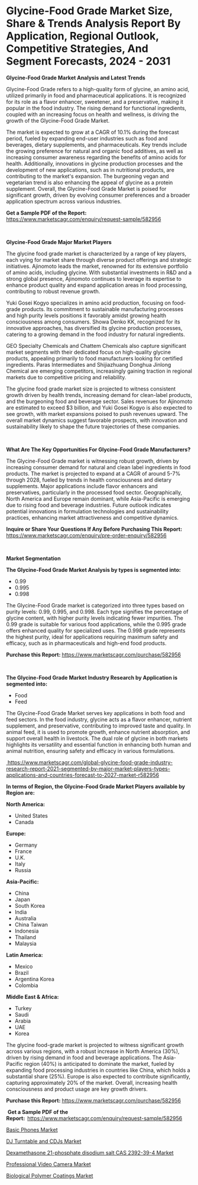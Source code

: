 <p><h1>Glycine-Food Grade Market Size, Share & Trends Analysis Report By Application, Regional Outlook, Competitive Strategies, And Segment Forecasts, 2024 - 2031</h1></p><p><strong>Glycine-Food Grade Market Analysis and Latest Trends</strong></p>
<p><p>Glycine-Food Grade refers to a high-quality form of glycine, an amino acid, utilized primarily in food and pharmaceutical applications. It is recognized for its role as a flavor enhancer, sweetener, and a preservative, making it popular in the food industry. The rising demand for functional ingredients, coupled with an increasing focus on health and wellness, is driving the growth of the Glycine-Food Grade Market.</p><p>The market is expected to grow at a CAGR of 10.1% during the forecast period, fueled by expanding end-user industries such as food and beverages, dietary supplements, and pharmaceuticals. Key trends include the growing preference for natural and organic food additives, as well as increasing consumer awareness regarding the benefits of amino acids for health. Additionally, innovations in glycine production processes and the development of new applications, such as in nutritional products, are contributing to the market's expansion. The burgeoning vegan and vegetarian trend is also enhancing the appeal of glycine as a protein supplement. Overall, the Glycine-Food Grade Market is poised for significant growth, driven by evolving consumer preferences and a broader application spectrum across various industries.</p></p>
<p><strong>Get a Sample PDF of the Report:&nbsp;</strong> <a href="https://www.marketscagr.com/enquiry/request-sample/582956?utm_campaign=1261&utm_medium=2&utm_source=Github&utm_content=ia&utm_term=27092024&utm_id=glycine-food-grade">https://www.marketscagr.com/enquiry/request-sample/582956</a></p>
<p>&nbsp;</p>
<p><strong>Glycine-Food Grade Major Market Players</strong></p>
<p><p>The glycine food grade market is characterized by a range of key players, each vying for market share through diverse product offerings and strategic initiatives. Ajinomoto leads the market, renowned for its extensive portfolio of amino acids, including glycine. With substantial investments in R&D and a strong global presence, Ajinomoto continues to leverage its expertise to enhance product quality and expand application areas in food processing, contributing to robust revenue growth.</p><p>Yuki Gosei Kogyo specializes in amino acid production, focusing on food-grade products. Its commitment to sustainable manufacturing processes and high purity levels positions it favorably amidst growing health consciousness among consumers. Showa Denko KK, recognized for its innovative approaches, has diversified its glycine production processes, catering to a growing demand in the food industry for natural ingredients. </p><p>GEO Specialty Chemicals and Chattem Chemicals also capture significant market segments with their dedicated focus on high-quality glycine products, appealing primarily to food manufacturers looking for certified ingredients. Paras Intermediates and Shijiazhuang Donghua Jinlong Chemical are emerging competitors, increasingly gaining traction in regional markets due to competitive pricing and reliability.</p><p>The glycine food grade market size is projected to witness consistent growth driven by health trends, increasing demand for clean-label products, and the burgeoning food and beverage sector. Sales revenues for Ajinomoto are estimated to exceed $3 billion, and Yuki Gosei Kogyo is also expected to see growth, with market expansions poised to push revenues upward. The overall market dynamics suggest favorable prospects, with innovation and sustainability likely to shape the future trajectories of these companies.</p></p>
<p>&nbsp;</p>
<p><strong>What Are The Key Opportunities For Glycine-Food Grade Manufacturers?</strong></p>
<p><p>The Glycine-Food Grade market is witnessing robust growth, driven by increasing consumer demand for natural and clean label ingredients in food products. The market is projected to expand at a CAGR of around 5-7% through 2028, fueled by trends in health consciousness and dietary supplements. Major applications include flavor enhancers and preservatives, particularly in the processed food sector. Geographically, North America and Europe remain dominant, while Asia-Pacific is emerging due to rising food and beverage industries. Future outlook indicates potential innovations in formulation technologies and sustainability practices, enhancing market attractiveness and competitive dynamics.</p></p>
<p><strong>Inquire or Share Your Questions If Any Before Purchasing This Report:</strong> <a href="https://www.marketscagr.com/enquiry/pre-order-enquiry/582956?utm_campaign=1261&utm_medium=2&utm_source=Github&utm_content=ia&utm_term=27092024&utm_id=glycine-food-grade">https://www.marketscagr.com/enquiry/pre-order-enquiry/582956</a></p>
<p>&nbsp;</p>
<p><strong>Market Segmentation</strong></p>
<p><strong>The Glycine-Food Grade Market Analysis by types is segmented into:</strong></p>
<p><ul><li>0.99</li><li>0.995</li><li>0.998</li></ul></p>
<p><p>The Glycine-Food Grade market is categorized into three types based on purity levels: 0.99, 0.995, and 0.998. Each type signifies the percentage of glycine content, with higher purity levels indicating fewer impurities. The 0.99 grade is suitable for various food applications, while the 0.995 grade offers enhanced quality for specialized uses. The 0.998 grade represents the highest purity, ideal for applications requiring maximum safety and efficacy, such as in pharmaceuticals and high-end food products.</p></p>
<p><strong>Purchase this Report:&nbsp;</strong><a href="https://www.marketscagr.com/purchase/582956?utm_campaign=1261&utm_medium=2&utm_source=Github&utm_content=ia&utm_term=27092024&utm_id=glycine-food-grade">https://www.marketscagr.com/purchase/582956</a></p>
<p>&nbsp;</p>
<p><strong>The Glycine-Food Grade Market Industry Research by Application is segmented into:</strong></p>
<p><ul><li>Food</li><li>Feed</li></ul></p>
<p><p>The Glycine-Food Grade Market serves key applications in both food and feed sectors. In the food industry, glycine acts as a flavor enhancer, nutrient supplement, and preservative, contributing to improved taste and quality. In animal feed, it is used to promote growth, enhance nutrient absorption, and support overall health in livestock. The dual role of glycine in both markets highlights its versatility and essential function in enhancing both human and animal nutrition, ensuring safety and efficacy in various formulations.</p></p>
<p><a href="https://www.marketscagr.com/global-glycine-food-grade-industry-research-report-2021-segmented-by-major-market-players-types-applications-and-countries-forecast-to-2027-market-r582956?utm_campaign=1261&utm_medium=2&utm_source=Github&utm_content=ia&utm_term=27092024&utm_id=glycine-food-grade">&nbsp;https://www.marketscagr.com/global-glycine-food-grade-industry-research-report-2021-segmented-by-major-market-players-types-applications-and-countries-forecast-to-2027-market-r582956</a></p>
<p><strong>In terms of Region, the Glycine-Food Grade Market Players available by Region are:</strong></p>
<p>
    <p> <strong> North America: </strong>
        <ul>
            <li>United States</li>
            <li>Canada</li>
        </ul>
        </p> 
    <p> <strong> Europe: </strong>
        <ul>
            <li>Germany</li>
            <li>France</li>
            <li>U.K.</li>
            <li>Italy</li>
            <li>Russia</li>
        </ul>
        </p> 
    <p> <strong> Asia-Pacific: </strong>
        <ul>
            <li>China</li>
            <li>Japan</li>
            <li>South Korea</li>
            <li>India</li>
            <li>Australia</li>
            <li>China Taiwan</li>
            <li>Indonesia</li>
            <li>Thailand</li>
            <li>Malaysia</li>
        </ul>
        </p> 
    <p> <strong> Latin America: </strong>
        <ul>
            <li>Mexico</li>
            <li>Brazil</li>
            <li>Argentina Korea</li>
            <li>Colombia</li>
        </ul>
        </p> 
    <p> <strong> Middle East & Africa: </strong>
        <ul>
            <li>Turkey</li>
            <li>Saudi</li>
            <li>Arabia</li>
            <li>UAE</li>
            <li>Korea</li>
        </ul>
    </p>
    </p>
<p><p>The glycine food-grade market is projected to witness significant growth across various regions, with a robust increase in North America (30%), driven by rising demand in food and beverage applications. The Asia-Pacific region (40%) is anticipated to dominate the market, fueled by expanding food processing industries in countries like China, which holds a substantial share (25%). Europe is also expected to contribute significantly, capturing approximately 20% of the market. Overall, increasing health consciousness and product usage are key growth drivers.</p></p>
<p><strong>Purchase this Report: </strong><a href="https://www.marketscagr.com/purchase/582956?utm_campaign=1261&utm_medium=2&utm_source=Github&utm_content=ia&utm_term=27092024&utm_id=glycine-food-grade">https://www.marketscagr.com/purchase/582956</a></p>
<p>&nbsp;<strong>Get a Sample PDF of the Report:&nbsp;&nbsp;</strong><a href="https://www.marketscagr.com/enquiry/request-sample/582956?utm_campaign=1261&utm_medium=2&utm_source=Github&utm_content=ia&utm_term=27092024&utm_id=glycine-food-grade">https://www.marketscagr.com/enquiry/request-sample/582956</a></p>
<p><strong></strong></p>
<p><p><a href="https://www.linkedin.com/pulse/market-insights-global-basic-phones-forecast-innovation-trends-sffrf?utm_campaign=1261&utm_medium=2&utm_source=Github&utm_content=ia&utm_term=27092024&utm_id=glycine-food-grade">Basic Phones Market</a></p><p><a href="https://issuu.com/reportprime-2/docs/dj-turntable-and-cdjs-market-size-2_9c4fbd23bcf0ec?utm_campaign=1261&utm_medium=2&utm_source=Github&utm_content=ia&utm_term=27092024&utm_id=glycine-food-grade">DJ Turntable and CDJs Market</a></p><p><a href="https://github.com/pizolina/Market-Research-Report-List-6/blob/main/dexamethasone-21-phosphate-disodium-salt-cas-2392-39-4-market.md?utm_campaign=1261&utm_medium=2&utm_source=Github&utm_content=ia&utm_term=27092024&utm_id=glycine-food-grade">Dexamethasone 21-phosphate disodium salt CAS 2392-39-4 Market</a></p><p><a href="https://www.linkedin.com/pulse/professional-video-camera-industry-analysis-report-its-market-zwomf?utm_campaign=1261&utm_medium=2&utm_source=Github&utm_content=ia&utm_term=27092024&utm_id=glycine-food-grade">Professional Video Camera Market</a></p><p><a href="https://issuu.com/reportprime-2/docs/biological-polymer-coatings-market-_2a5d10f465849c?utm_campaign=1261&utm_medium=2&utm_source=Github&utm_content=ia&utm_term=27092024&utm_id=glycine-food-grade">Biological Polymer Coatings Market</a></p></p>